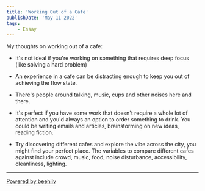 ```yaml
---
title: 'Working Out of a Cafe'
publishDate: 'May 11 2022'
tags:
    - Essay
---
```

My thoughts on working out of a cafe:

- It's not ideal if you're working on something that requires deep focus (like solving a hard problem)

- An experience in a cafe can be distracting enough to keep you out of achieving the flow state. 

- There's people around talking, music, cups and other noises here and there.

- It's perfect if you have some work that doesn't require a whole lot of attention and you'd always an option to order something to drink. You could be writing emails and articles, brainstorming on new ideas, reading fiction.

- Try discovering different cafes and explore the vibe across the city, you might find your perfect place. The variables to compare different cafes against include crowd, music, food, noise disturbance, accessibility, cleanliness, lighting.

  


---

[Powered by beehiiv](https://www.beehiiv.com/?utm_campaign=7dede6c7-e519-4ad8-b429-b7d8453b0f30&utm_medium=post_rss&utm_source=superbold)
